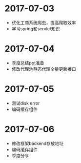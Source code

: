 # 2017-07-03
+ 优化工商系统爬虫，提高爬取效率
+ 学习spring和servlet知识

# 2017-07-04
+ 季度总结ppt准备
+ 修改代理池静态代理全量更新接口

# 2017-07-05
+ 测试disk error
+ 编码缓存组件

# 2017-07-06
+ 修改框架backend存放地址
+ 编码缓存组件
+ 季度分享
